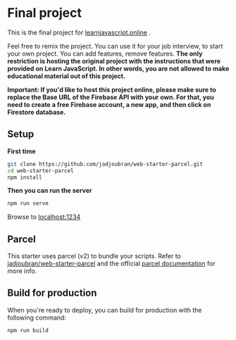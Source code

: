 # Final project

This is the final project for [learnjavascript.online](https://learnjavascript.online) .

Feel free to remix the project. You can use it for your job interview, to start your own project. You can add features, remove features. **The only restriction is hosting the original project with the instructions that were provided on Learn JavaScript. In other words, you are not allowed to make educational material out of this project.**

**Important: If you'd like to host this project online, please make sure to replace the Base URL of the Firebase API with your own. For that, you need to create a free Firebase account, a new app, and then click on Firestore database.**

## Setup

**First time**

```bash
git clone https://github.com/jadjoubran/web-starter-parcel.git
cd web-starter-parcel
npm install
```

**Then you can run the server**

```bash
npm run serve
```

Browse to [localhost:1234](http://localhost:1234)

## Parcel

This starter uses parcel (v2) to bundle your scripts. Refer to [jadjoubran/web-starter-parcel](https://github.com/jadjoubran/web-starter-parcel/) and the official [parcel documentation](https://parceljs.org/) for more info.

## Build for production

When you're ready to deploy, you can build for production with the following command:

```bash
npm run build
```
